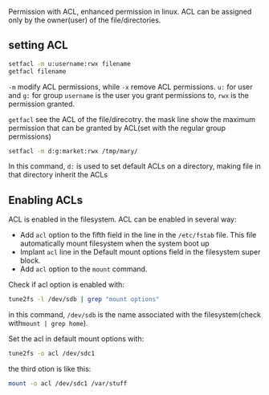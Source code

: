 Permission with ACL, enhanced permission in linux. 
ACL can be assigned only by the owner(user) of the file/directories.

## setting ACL
```bash
setfacl -m u:username:rwx filename
getfacl filename
```

`-m`  modify ACL permissions, while `-x` remove ACL permissions. 
`u:` for user and `g:` for group
`username` is the user you grant permissions to, `rwx` is the permission granted.  

`getfacl` see the ACL of the file/direcotry.
the mask line show the maximum permission that can be granted by ACL(set with the regular group permissions)

```bash
setfacl -m d:g:market:rwx /tmp/mary/
```
In this command, `d:` is used to set default ACLs on a directory, making file in that directory inherit the ACLs

## Enabling ACLs
ACL is enabled in the filesystem. ACL can be enabled in several way:
- Add `acl` option to the fifth field in the line in the `/etc/fstab` file. This file automatically mount filesystem when the system boot up
- Implant `acl` line in the Default mount options field in the filesystem super block.
- Add `acl` option to the `mount` command.

Check if acl option is enabled with:
```bash
tune2fs -l /dev/sdb | grep "mount options"
```
in this command, `/dev/sdb` is the name associated with the filesystem(check with`mount | grep home`).

Set the acl in default mount options with:
```bash
tune2fs -o acl /dev/sdc1
```

the third otion is like this:
```bash
mount -o acl /dev/sdc1 /var/stuff
```